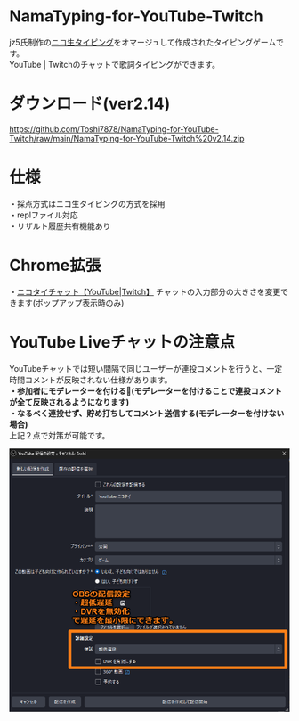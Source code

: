 
# NamaTyping-for-YouTube-Twitch

jz5氏制作の<a href="https://github.com/jz5/namatyping">ニコ生タイピング</a>をオマージュして作成されたタイピングゲームです。<br>
YouTube | Twitchのチャットで歌詞タイピングができます。

# ダウンロード(ver2.14)
https://github.com/Toshi7878/NamaTyping-for-YouTube-Twitch/raw/main/NamaTyping-for-YouTube-Twitch%20v2.14.zip

# 仕様
・採点方式はニコ生タイピングの方式を採用<br>
・replファイル対応<br>
・リザルト履歴共有機能あり

# Chrome拡張
・<a href="https://chromewebstore.google.com/detail/%E3%83%8B%E3%82%B3%E3%82%BF%E3%82%A4%E3%83%81%E3%83%A3%E3%83%83%E3%83%88%E3%80%90youtubetwitch%E3%80%91/bidpkflopdgbedmffpdipndddiceklje?hl=ja&authuser=0">ニコタイチャット【YouTube|Twitch】</a>
チャットの入力部分の大きさを変更できます(ポップアップ表示時のみ)

# YouTube Liveチャットの注意点
YouTubeチャットでは短い間隔で同じユーザーが連投コメントを行うと、一定時間コメントが反映されない仕様があります。<br>
<strong>・参加者にモデレーターを付ける🔧(モデレーターを付けることで連投コメントが全て反映されるようになります)<br>
・なるべく連投せず、貯め打ちしてコメント送信する(モデレーターを付けない場合)</strong><br>
上記２点で対策が可能です。


<img src="https://github.com/Toshi7878/NamaTyping-for-YouTube-Twitch/blob/main/pic/readme1.png">